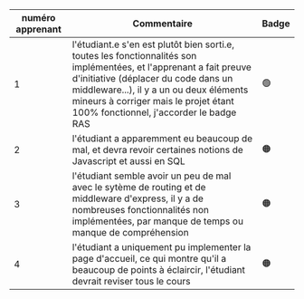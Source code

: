 | numéro apprenant | Commentaire | Badge |
| ---------------- | ---------------- | ---------------- | 
| 1 | l'étudiant.e s'en est plutôt bien sorti.e, toutes les fonctionnalités son implémentées, et l'apprenant a fait preuve d'initiative (déplacer du code dans un middleware...), il y a un ou deux éléments mineurs à corriger mais le projet étant 100% fonctionnel, j'accorder le badge RAS | 🟢 |
| 2 | l'étudiant a apparemment eu beaucoup de mal, et devra revoir certaines notions de Javascript et aussi en SQL | 🟠 |
| 3 | l'étudiant semble avoir un peu de mal avec le sytème de routing et de middleware d'express, il y a de nombreuses fonctionnalités non implémentées, par manque de temps ou manque de compréhension | 🟠 |
| 4 | l'étudiant a uniquement pu implementer la page d'accueil, ce qui montre qu'il a beaucoup de points à éclaircir, l'étudiant devrait reviser tous le cours | 🟠 |
